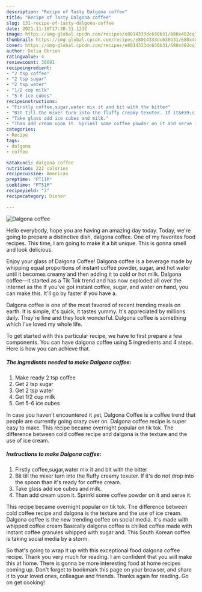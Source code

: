 ```yaml
---
description: "Recipe of Tasty Dalgona coffee"
title: "Recipe of Tasty Dalgona coffee"
slug: 131-recipe-of-tasty-dalgona-coffee
date: 2021-11-10T17:38:31.123Z
image: https://img-global.cpcdn.com/recipes/e8014333dc630b31/680x482cq70/dalgona-coffee-recipe-main-photo.jpg
thumbnail: https://img-global.cpcdn.com/recipes/e8014333dc630b31/680x482cq70/dalgona-coffee-recipe-main-photo.jpg
cover: https://img-global.cpcdn.com/recipes/e8014333dc630b31/680x482cq70/dalgona-coffee-recipe-main-photo.jpg
author: Delia Obrien
ratingvalue: 4
reviewcount: 36081
recipeingredient:
- "2 tsp coffee"
- "2 tsp sugar"
- "2 tsp water"
- "1/2 cup milk"
- "5-6 ice cubes"
recipeinstructions:
- "Firstly coffee,sugar,water mix it and bit with the bitter"
- "Bit till the mixer turn into the fluffy creamy texuter. If it&#39;s do not drop into the spoon than it&#39;s ready for coffee cream."
- "Take glass add ice cubes and milk."
- "Than add cream upon it. Sprinkl some coffee powder on it and serve it."
categories:
- Recipe
tags:
- dalgona
- coffee

katakunci: dalgona coffee 
nutrition: 222 calories
recipecuisine: American
preptime: "PT11M"
cooktime: "PT51M"
recipeyield: "3"
recipecategory: Dinner

---
```



![Dalgona coffee](https://img-global.cpcdn.com/recipes/e8014333dc630b31/680x482cq70/dalgona-coffee-recipe-main-photo.jpg)

Hello everybody, hope you are having an amazing day today. Today, we're going to prepare a distinctive dish, dalgona coffee. One of my favorites food recipes. This time, I am going to make it a bit unique. This is gonna smell and look delicious.

Enjoy your glass of Dalgona Coffee! Dalgona coffee is a beverage made by whipping equal proportions of instant coffee powder, sugar, and hot water until it becomes creamy and then adding it to cold or hot milk. Dalgona coffee—it started as a Tik Tok trend and has now exploded all over the internet as the If you&#39;ve got instant coffee, sugar, and water on hand, you can make this. It&#39;ll go by faster if you have a.

Dalgona coffee is one of the most favored of recent trending meals on earth. It is simple, it's quick, it tastes yummy. It's appreciated by millions daily. They're fine and they look wonderful. Dalgona coffee is something which I've loved my whole life.


To get started with this particular recipe, we have to first prepare a few components. You can have dalgona coffee using 5 ingredients and 4 steps. Here is how you can achieve that.

<!--inarticleads1-->

##### The ingredients needed to make Dalgona coffee:

1. Make ready 2 tsp coffee
1. Get 2 tsp sugar
1. Get 2 tsp water
1. Get 1/2 cup milk
1. Get 5-6 ice cubes


In case you haven&#39;t encountered it yet, Dalgona Coffee is a coffee trend that people are currently going crazy over on. Dalgona coffee recipe is super easy to make. This recipe became overnight popular on tik tok. The difference between cold coffee recipe and dalgona is the texture and the use of ice cream. 

<!--inarticleads2-->

##### Instructions to make Dalgona coffee:

1. Firstly coffee,sugar,water mix it and bit with the bitter
1. Bit till the mixer turn into the fluffy creamy texuter. If it&#39;s do not drop into the spoon than it&#39;s ready for coffee cream.
1. Take glass add ice cubes and milk.
1. Than add cream upon it. Sprinkl some coffee powder on it and serve it.


This recipe became overnight popular on tik tok. The difference between cold coffee recipe and dalgona is the texture and the use of ice cream. Dalgona coffee is the new trending coffee on social media. It&#39;s made with whipped coffee cream Basically dalgona coffee is chilled coffee made with instant coffee granules whipped with sugar and. This South Korean coffee is taking social media by a storm. 

So that's going to wrap it up with this exceptional food dalgona coffee recipe. Thank you very much for reading. I am confident that you will make this at home. There is gonna be more interesting food at home recipes coming up. Don't forget to bookmark this page on your browser, and share it to your loved ones, colleague and friends. Thanks again for reading. Go on get cooking!
